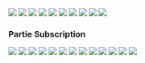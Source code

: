 <img src="./IMAGES/img.png">
<img src="./IMAGES/img_1.png">
<img src="./IMAGES/img_2.png">
<img src="./IMAGES/img_3.png">
<img src="./IMAGES/img_4.png">
<img src="./IMAGES/img_5.png">
<img src="./IMAGES/img_6.png">
<img src="./IMAGES/img_7.png">
<img src="./IMAGES/img_8.png">
<img src="./IMAGES/img_9.png">
<h3>Partie Subscription</h3>
<img src="./IMAGES/img_10.png">
<img src="./IMAGES/img_11.png">
<img src="./IMAGES/img_12.png">
<img src="./IMAGES/img_13.png">
<img src="./IMAGES/img_14.png">
<img src="./IMAGES/img_15.png">
<img src="./IMAGES/img_16.png">
<img src="./IMAGES/img_17.png">
<img src="./IMAGES/img_18.png">
<img src="./IMAGES/img_19.png">
<img src="./IMAGES/img_20.png">
<img src="./IMAGES/img_21.png">
<img src="./IMAGES/img_22.png">